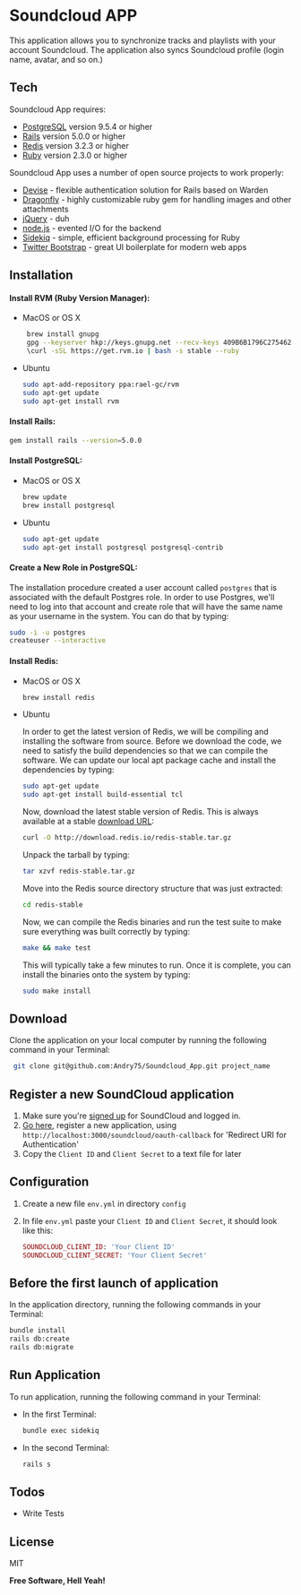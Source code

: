 # Soundcloud APP

This application allows you to synchronize tracks and playlists with your account Soundcloud. The application also syncs Soundcloud profile (login name, avatar, and so on.)

## Tech
Soundcloud App requires:

* [PostgreSQL](https://www.postgresql.org/) version 9.5.4 or higher
* [Rails](http://rubyonrails.org/) version 5.0.0 or higher
* [Redis](http://redis.io/) version 3.2.3 or higher
* [Ruby](http://www.ruby-lang.org/) version 2.3.0 or higher

Soundcloud App uses a number of open source projects to work properly:

* [Devise](https://github.com/plataformatec/devise) - flexible authentication solution for Rails based on Warden
* [Dragonfly](https://github.com/markevans/dragonfly) - highly customizable ruby gem for handling images and other attachments
* [jQuery] - duh
* [node.js] - evented I/O for the backend
* [Sidekiq](https://github.com/mperham/sidekiq) - simple, efficient background processing for Ruby
* [Twitter Bootstrap] - great UI boilerplate for modern web apps

## Installation

#### Install RVM (Ruby Version Manager):

* MacOS or OS X

   ```sh
    brew install gnupg
    gpg --keyserver hkp://keys.gnupg.net --recv-keys 409B6B1796C275462A1703113804BB82D39DC0E3
    \curl -sSL https://get.rvm.io | bash -s stable --ruby
   ```

* Ubuntu

    ```sh
    sudo apt-add-repository ppa:rael-gc/rvm
    sudo apt-get update
    sudo apt-get install rvm
    ```

#### Install Rails:

```sh
gem install rails --version=5.0.0
```

#### Install PostgreSQL:

* MacOS or OS X

   ```sh
   brew update
   brew install postgresql
   ```

* Ubuntu

    ```sh
    sudo apt-get update
    sudo apt-get install postgresql postgresql-contrib
    ```

#### Create a New Role in PostgreSQL:

The installation procedure created a user account called `postgres` that is associated with the default Postgres role.  In order to use Postgres, we'll need to log into that account and create role that will have the same name as your username in the system. You can do that by typing:

``` sh
sudo -i -u postgres
createuser --interactive
```

#### Install Redis:

* MacOS or OS X

   ```sh
   brew install redis
   ```

* Ubuntu

    In order to get the latest version of Redis, we will be compiling and installing the software from source. Before we     download the code, we need to satisfy the build dependencies so that we can compile the software.
    We can update our local apt package cache and install the dependencies by typing:

    ```sh
    sudo apt-get update
    sudo apt-get install build-essential tcl
    ```
    Now, download the latest stable version of Redis. This is always available at a stable [download URL](http://download.redis.io/redis-stable.tar.gz):

    ```sh
    curl -O http://download.redis.io/redis-stable.tar.gz
    ```

    Unpack the tarball by typing:

    ```sh
    tar xzvf redis-stable.tar.gz
    ```

    Move into the Redis source directory structure that was just extracted:

    ```sh
    cd redis-stable
    ```

    Now, we can compile the Redis binaries and run the test suite to make sure everything was built correctly by typing:

    ```sh
    make && make test
    ```

    This will typically take a few minutes to run. Once it is complete, you can install the binaries onto the system by typing:

    ```sh
    sudo make install
    ```

## Download

Clone the application on your local computer by running the following command in your Terminal:

```sh
 git clone git@github.com:Andry75/Soundcloud_App.git project_name
```

## Register a new SoundCloud application

1. Make sure you're [signed up](http://soundcloud.com/signup) for SoundCloud and logged in.
2. [Go here](http://soundcloud.com/you/apps), register a new application, using `http://localhost:3000/soundcloud/oauth-callback` for  'Redirect URI for Authentication'
3. Copy the `Client ID` and `Client Secret` to a text file for later

## Configuration

1. Create a new file `env.yml` in directory `config`
2. In file `env.yml` paste your `Client ID` and `Client Secret`, it should look like this:

    ```ruby
    SOUNDCLOUD_CLIENT_ID: 'Your Client ID'
    SOUNDCLOUD_CLIENT_SECRET: 'Your Client Secret'
    ```

## Before the first launch of application

In the application directory, running the following commands in your Terminal:

```sh
bundle install
rails db:create
rails db:migrate
```

## Run Application

To run application,  running the following command in your Terminal:

* In the first Terminal:

    ```sh
    bundle exec sidekiq
    ```

* In the second Terminal:

    ```sh
    rails s
    ```

## Todos

 - Write Tests

License
----

MIT


**Free Software, Hell Yeah!**

[//]: # (These are reference links used in the body of this note and get stripped out when the markdown processor does its job. There is no need to format nicely because it shouldn't be seen. Thanks SO - http://stackoverflow.com/questions/4823468/store-comments-in-markdown-syntax)


   [dill]: <https://github.com/joemccann/dillinger>
   [git-repo-url]: <https://github.com/joemccann/dillinger.git>
   [john gruber]: <http://daringfireball.net>
   [@thomasfuchs]: <http://twitter.com/thomasfuchs>
   [df1]: <http://daringfireball.net/projects/markdown/>
   [markdown-it]: <https://github.com/markdown-it/markdown-it>
   [Ace Editor]: <http://ace.ajax.org>
   [node.js]: <http://nodejs.org>
   [Twitter Bootstrap]: <http://twitter.github.com/bootstrap/>
   [keymaster.js]: <https://github.com/madrobby/keymaster>
   [jQuery]: <http://jquery.com>
   [@tjholowaychuk]: <http://twitter.com/tjholowaychuk>
   [express]: <http://expressjs.com>
   [AngularJS]: <http://angularjs.org>
   [Gulp]: <http://gulpjs.com>

   [PlDb]: <https://github.com/joemccann/dillinger/tree/master/plugins/dropbox/README.md>
   [PlGh]:  <https://github.com/joemccann/dillinger/tree/master/plugins/github/README.md>
   [PlGd]: <https://github.com/joemccann/dillinger/tree/master/plugins/googledrive/README.md>
   [PlOd]: <https://github.com/joemccann/dillinger/tree/master/plugins/onedrive/README.md>
